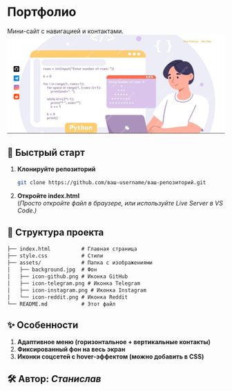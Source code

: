 # Портфолио

Мини-сайт с навигацией и контактами.  
![demonstration image](assets/demonstration.png)

## 🚀 Быстрый старт

1. **Клонируйте репозиторий**  
   ```bash
   git clone https://github.com/ваш-username/ваш-репозиторий.git
2. **Откройте index.html**  
(_Просто откройте файл в браузере, или используйте Live Server в VS Code.)_

## 📁 Структура проекта
````commandline
├── index.html          # Главная страница  
├── style.css           # Стили  
├── assets/             # Папка с изображениями  
│   ├── background.jpg  # Фон  
│   ├── icon-github.png # Иконка GitHub  
│   ├── icon-telegram.png # Иконка Telegram  
│   ├── icon-instagram.png # Иконка Instagram  
│   └── icon-reddit.png # Иконка Reddit  
└── README.md           # Этот файл  
````

## ✨ Особенности
1. **Адаптивное меню (горизонтальное + вертикальные контакты)**
2. **Фиксированный фон на весь экран**
3. **Иконки соцсетей с hover-эффектом (можно добавить в CSS)**

## 🛠 Автор: *Станислав*